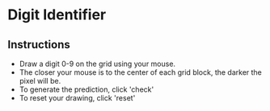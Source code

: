 # Digit Identifier
## Instructions
- Draw a digit 0-9 on the grid using your mouse.
- The closer your mouse is to the center of each grid block, the darker the pixel will be.
- To generate the prediction, click 'check'
- To reset your drawing, click 'reset'